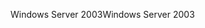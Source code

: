 <span data-ttu-id="f6dbd-101">Windows Server 2003</span><span class="sxs-lookup"><span data-stu-id="f6dbd-101">Windows Server 2003</span></span>
